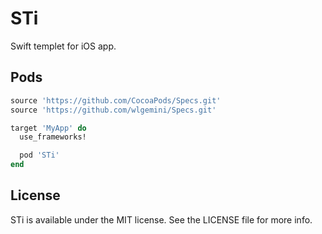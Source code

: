 # STi

Swift templet for iOS app.

## Pods

```ruby
source 'https://github.com/CocoaPods/Specs.git'
source 'https://github.com/wlgemini/Specs.git'

target 'MyApp' do
  use_frameworks!

  pod 'STi'
end
```

## License

STi is available under the MIT license. See the LICENSE file for more info.
